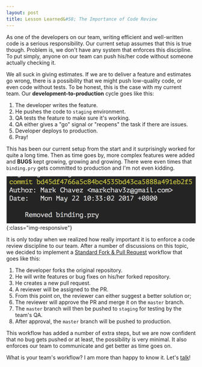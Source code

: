 ```yaml
---
layout: post
title: Lesson Learned&#58; The Importance of Code Review
---
```


As one of the developers on our team, writing efficient and well-written code is a serious responsibility. Our current setup assumes that this is true though. Problem is, we don't have any system that enforces this discipline. To put simply, anyone on our team can push his/her code without someone actually checking it.

We all suck in giving estimates. If we are to deliver a feature and estimates go wrong, there is a possibility that we might push low-quality code, or even code without tests. To be honest, this is the case with my current team. Our **development-to-production**
cycle goes like this:

1. The developer writes the feature.
2. He pushes the code to `staging` environment.
3. QA tests the feature to make sure it's working.
4. QA either gives a "go" signal or "reopens" the task if there are issues.
5. Developer deploys to production.
6. Pray!

This has been our current setup from the start and it surprisingly worked for quite a long time. Then as time goes by, more complex features were added and **BUGS** kept growing, growing and growing. There were even times that `binding.pry` gets committed to production and I'm not even kidding.

![image-title-here](/public/importance-of-code-review.png){:class="img-responsive"}

It is only today when we realized how really important it is to enforce a code review discipline to our team. After a number of
discussions on this topic, we decided to implement a <a href="https://gist.github.com/Chaser324/ce0505fbed06b947d962">Standard Fork & Pull Request</a> workflow that goes like this:

1. The developer forks the original repository.
2. He will write features or bug fixes on his/her forked repository.
3. He creates a new pull request.
4. A reviewer will be assigned to the PR.
5. From this point on, the reviewer can either suggest a better solution or;
6. The reviewer will approve the PR and merge it on the `master` branch.
7. The `master` branch will then be pushed to `staging` for testing by the team's QA.
8. After approval, the `master` branch will be pushed to production.

This workflow has added a number of extra steps, but we are now confident that no bug gets pushed or at least, the possibility is very minimal. It also enforces our team to communicate and get better as time goes on.

What is your team's workflow? I am more than happy to know it. Let's <a href="mailto:{{site.email}}">talk</a>!
